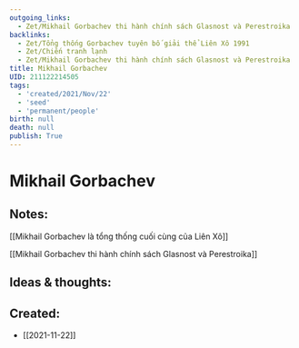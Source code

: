 ```yaml
---
outgoing_links:
  - Zet/Mikhail Gorbachev thi hành chính sách Glasnost và Perestroika
backlinks:
  - Zet/Tổng thống Gorbachev tuyên bố giải thể Liên Xô 1991
  - Zet/Chiến tranh lạnh
  - Zet/Mikhail Gorbachev thi hành chính sách Glasnost và Perestroika
title: Mikhail Gorbachev
UID: 211122214505
tags:
  - 'created/2021/Nov/22'
  - 'seed'
  - 'permanent/people'
birth: null
death: null
publish: True
---
```

# Mikhail Gorbachev

## Notes:
[[Mikhail Gorbachev là tổng thống cuối cùng của Liên Xô]]

[[Mikhail Gorbachev thi hành chính sách Glasnost và Perestroika]]

## Ideas & thoughts:

## Created:
- [[2021-11-22]]
